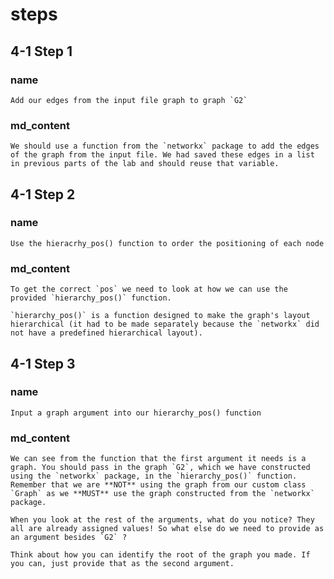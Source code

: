 <!--title={Adding edges and Getting the "pos"}-->

<!--badges={Python:11,Algorithms:15}-->

<!--concepts={directedGraphs, introToGraphs, useOfGraphs}-->

# steps

## 4-1 Step 1

### name

```
Add our edges from the input file graph to graph `G2`
```

### md_content

```
We should use a function from the `networkx` package to add the edges of the graph from the input file. We had saved these edges in a list in previous parts of the lab and should reuse that variable.  
```

## 4-1 Step 2

### name

```
Use the hieracrhy_pos() function to order the positioning of each node
```

### md_content

```
To get the correct `pos` we need to look at how we can use the provided `hierarchy_pos()` function. 

`hierarchy_pos()` is a function designed to make the graph's layout hierarchical (it had to be made separately because the `networkx` did not have a predefined hierarchical layout).   
```

## 4-1 Step 3

### name

```
Input a graph argument into our hierarchy_pos() function
```

### md_content

```
We can see from the function that the first argument it needs is a graph. You should pass in the graph `G2`, which we have constructed using the `networkx` package, in the `hierarchy_pos()` function. Remember that we are **NOT** using the graph from our custom class `Graph` as we **MUST** use the graph constructed from the `networkx` package.

When you look at the rest of the arguments, what do you notice? They all are already assigned values! So what else do we need to provide as an argument besides `G2` ?

Think about how you can identify the root of the graph you made. If you can, just provide that as the second argument.    
```


